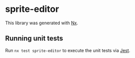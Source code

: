 # sprite-editor

This library was generated with [Nx](https://nx.dev).

## Running unit tests

Run `nx test sprite-editor` to execute the unit tests via [Jest](https://jestjs.io).

